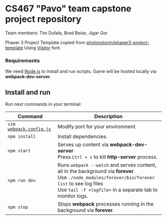 # CS467 "Pavo" team capstone project repository
Team members: Tim Dufala, Brad Beise, Jigar Gor

Phaser 3 Project Template copied from [photonstorm/phaser3-project-template](https://github.com/photonstorm/phaser3-project-template)
Using [Visitor](https://www.dafont.com/visitor.font) font.

### Requirements

We need [Node.js](https://nodejs.org) to install and run scripts.
Game will be hosted locally via **webpack-dev-server**.

## Install and run

Run next commands in your terminal:

| Command | Description |
|---------|-------------|
| `vim `[`webpack.config.js`](webpack.config.js) | Modify port for your environment. |
| `npm install` | Install dependencies. |
| `npm start`  | Serves up content via **webpack-dev-server** <br> Press `Ctrl + c` to kill **http-server** process. |
| `npm run dev` | Runs `webpack --watch` and serves content, all in the background via **forever**. <br> Use `./node_modules/forever/bin/forever list` to see log files <br> Use `tail -f <logfile>` in a separate tab to monitor logs. |
| `npm stop`  | Stops **webpack** processes running in the background via **forever**. |
